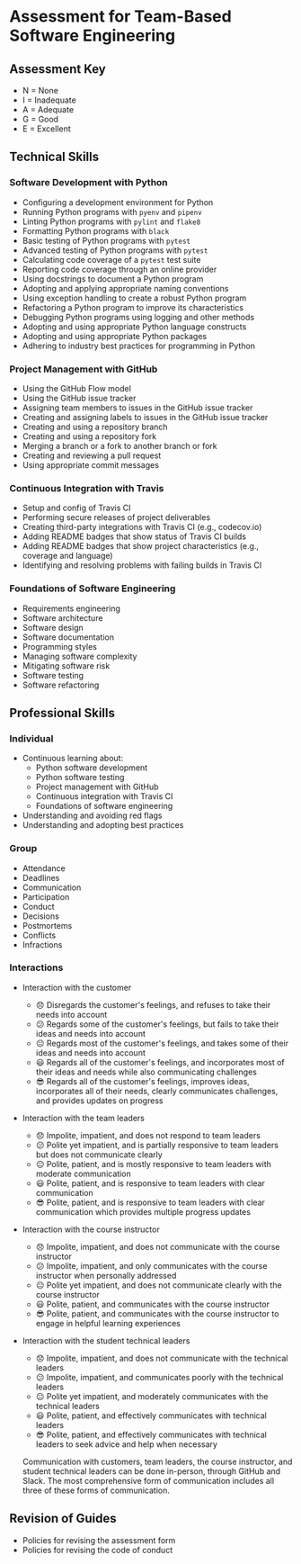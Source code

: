 # Assessment for Team-Based Software Engineering

## Assessment Key

* N = None
* I = Inadequate
* A = Adequate
* G = Good
* E = Excellent

## Technical Skills

### Software Development with Python

* Configuring a development environment for Python
* Running Python programs with `pyenv` and `pipenv`
* Linting Python programs with `pylint` and `flake8`
* Formatting Python programs with `black`
* Basic testing of Python programs with `pytest`
* Advanced testing of Python programs with `pytest`
* Calculating code coverage of a `pytest` test suite
* Reporting code coverage through an online provider
* Using docstrings to document a Python program
* Adopting and applying appropriate naming conventions
* Using exception handling to create a robust Python program
* Refactoring a Python program to improve its characteristics
* Debugging Python programs using logging and other methods
* Adopting and using appropriate Python language constructs
* Adopting and using appropriate Python packages
* Adhering to industry best practices for programming in Python

### Project Management with GitHub

* Using the GitHub Flow model
* Using the GitHub issue tracker
* Assigning team members to issues in the GitHub issue tracker
* Creating and assigning labels to issues in the GitHub issue tracker
* Creating and using a repository branch
* Creating and using a repository fork
* Merging a branch or a fork to another branch or fork
* Creating and reviewing a pull request
* Using appropriate commit messages

### Continuous Integration with Travis

* Setup and config of Travis CI
* Performing secure releases of project deliverables
* Creating third-party integrations with Travis CI (e.g., codecov.io)
* Adding README badges that show status of Travis CI builds
* Adding README badges that show project characteristics (e.g., coverage and
  language)
* Identifying and resolving problems with failing builds in Travis CI

### Foundations of Software Engineering

* Requirements engineering
* Software architecture
* Software design
* Software documentation
* Programming styles
* Managing software complexity
* Mitigating software risk
* Software testing
* Software refactoring

## Professional Skills

### Individual

* Continuous learning about:
  * Python software development
  * Python software testing
  * Project management with GitHub
  * Continuous integration with Travis CI
  * Foundations of software engineering
* Understanding and avoiding red flags
* Understanding and adopting best practices

### Group

* Attendance
* Deadlines
* Communication
* Participation
* Conduct
* Decisions
* Postmortems
* Conflicts
* Infractions

### Interactions

* Interaction with the customer
  * :disappointed: Disregards the customer's feelings, and
  refuses to take their needs into account
  * :confused: Regards some of the customer's feelings,
  but fails to take their ideas and needs into account
  * :neutral_face: Regards most of the customer's feelings,
  and takes some of their ideas and needs into account
  * :smiley: Regards all of the customer's feelings, and
  incorporates most of their ideas and needs while also communicating challenges
  * :sunglasses: Regards all of the customer's feelings, improves ideas,
  incorporates all of their needs, clearly communicates challenges, and
  provides updates on progress

* Interaction with the team leaders
  * :disappointed: Impolite, impatient, and does not respond to team leaders
  * :confused: Polite yet impatient, and is partially responsive to
  team leaders but does not communicate clearly
  * :neutral_face: Polite, patient, and is mostly responsive to team leaders
  with moderate communication
  * :smiley: Polite, patient, and is responsive to team leaders with clear
  communication
  * :sunglasses: Polite, patient, and is responsive to team leaders with clear
  communication which provides multiple progress updates

* Interaction with the course instructor
  * :disappointed: Impolite, impatient, and does not communicate with the course
  instructor
  * :confused: Impolite, impatient, and only communicates with the course
  instructor when personally addressed
  * :neutral_face: Polite yet impatient, and does not communicate clearly with the
  course instructor
  * :smiley: Polite, patient, and communicates with the course instructor
  * :sunglasses: Polite, patient, and communicates with the course instructor to
  engage in helpful learning experiences

* Interaction with the student technical leaders
  * :disappointed: Impolite, impatient, and does not communicate with the technical
  leaders
  * :confused: Impolite, impatient, and communicates poorly with the technical
  leaders
  * :neutral_face: Polite yet impatient, and moderately communicates with the
  technical leaders
  * :smiley: Polite, patient, and effectively communicates with technical leaders
  * :sunglasses: Polite, patient, and effectively communicates with technical
  leaders to seek advice and help when necessary

  Communication with customers, team leaders, the course instructor, and student
  technical leaders can be done in-person, through GitHub and Slack. The most
  comprehensive form of communication includes all three of these forms of
  communication.

## Revision of Guides

* Policies for revising the assessment form
* Policies for revising the code of conduct
